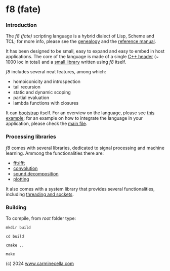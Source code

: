 # f8 (fate)


### Introduction

The *f8 (fate)* scripting language is a hybrid dialect of Lisp, Scheme and TCL; for more info, please see the [genealogy](docs/f8_anchestors.png) and the [reference manual](docs/reference.md).

It has been designed to be small, easy to expand and easy to embed in host applications. 
The core of the language is made of a single [C++ header](src/core.h) (~ 1000 loc in total) and a  [small library](src/stdlib.tcl) written using *f8* itself.

*f8* includes several neat features, among which:

* homoiconicity and introspection
* tail recursion
* static and dynamic scoping
* partial evaluation
* lambda functions with closures

It can [bootstrap](examples/repl.tcl) itself. For an overview on the language, please see [this example](examples/overview.tcl); for an example on how to integrate the language in your application, please check the [main file](src/f8.cpp).


### Processing libraries

*f8* comes with several libraries, dedicated to signal processing and machine learning. Ammong the functionalities there are:

* [fft/ifft](examples/cross_synth.tcl)
* [convolution](examples/reverb.tcl)
* [sound decomposition](examples/reconstruction.tcl)
* [plotting](examples/plot1.tcl)

It also comes with a system library that provides several functionalities, including [threading and sockets](examples/threads_sockets.tcl).

### Building

To compile, from *root* folder type:

`mkdir build`

`cd build`

`cmake ..`

`make`


(c) 2024 www.carminecella.com

